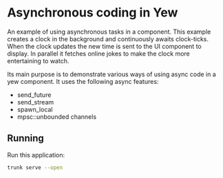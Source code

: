 # Asynchronous coding in Yew

An example of using asynchronous tasks in a component. This example creates a clock in the background and
continuously awaits clock-ticks. When the clock updates the new time is sent to the UI component to display.
In parallel it fetches online jokes to make the clock more entertaining to watch.

Its main purpose is to demonstrate various ways of using async code in a yew component. It uses the following async
features:
- send_future
- send_stream
- spawn_local
- mpsc::unbounded channels

## Running

Run this application:

```bash
trunk serve --open
```
